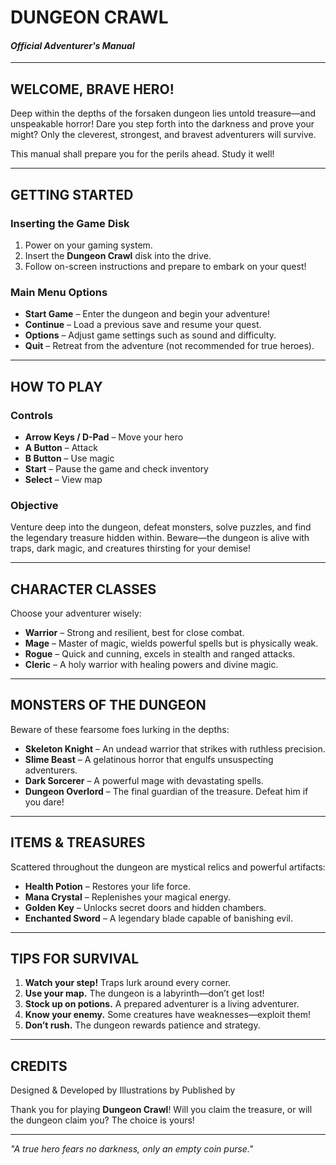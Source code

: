 # **DUNGEON CRAWL**  
#### *Official Adventurer's Manual*

---

## **WELCOME, BRAVE HERO!**
Deep within the depths of the forsaken dungeon lies untold treasure—and unspeakable horror! Dare you step forth into the darkness and prove your might? Only the cleverest, strongest, and bravest adventurers will survive.

This manual shall prepare you for the perils ahead. Study it well!

---

## **GETTING STARTED**

### **Inserting the Game Disk**
1. Power on your gaming system.
2. Insert the **Dungeon Crawl** disk into the drive.
3. Follow on-screen instructions and prepare to embark on your quest!

### **Main Menu Options**
- **Start Game** – Enter the dungeon and begin your adventure!
- **Continue** – Load a previous save and resume your quest.
- **Options** – Adjust game settings such as sound and difficulty.
- **Quit** – Retreat from the adventure (not recommended for true heroes).

---

## **HOW TO PLAY**

### **Controls**
- **Arrow Keys / D-Pad** – Move your hero
- **A Button** – Attack
- **B Button** – Use magic
- **Start** – Pause the game and check inventory
- **Select** – View map

### **Objective**
Venture deep into the dungeon, defeat monsters, solve puzzles, and find the legendary treasure hidden within. Beware—the dungeon is alive with traps, dark magic, and creatures thirsting for your demise!

---

## **CHARACTER CLASSES**

Choose your adventurer wisely:
- **Warrior** – Strong and resilient, best for close combat.
- **Mage** – Master of magic, wields powerful spells but is physically weak.
- **Rogue** – Quick and cunning, excels in stealth and ranged attacks.
- **Cleric** – A holy warrior with healing powers and divine magic.

---

## **MONSTERS OF THE DUNGEON**
Beware of these fearsome foes lurking in the depths:
- **Skeleton Knight** – An undead warrior that strikes with ruthless precision.
- **Slime Beast** – A gelatinous horror that engulfs unsuspecting adventurers.
- **Dark Sorcerer** – A powerful mage with devastating spells.
- **Dungeon Overlord** – The final guardian of the treasure. Defeat him if you dare!

---

## **ITEMS & TREASURES**
Scattered throughout the dungeon are mystical relics and powerful artifacts:
- **Health Potion** – Restores your life force.
- **Mana Crystal** – Replenishes your magical energy.
- **Golden Key** – Unlocks secret doors and hidden chambers.
- **Enchanted Sword** – A legendary blade capable of banishing evil.

---

## **TIPS FOR SURVIVAL**
1. **Watch your step!** Traps lurk around every corner.
2. **Use your map.** The dungeon is a labyrinth—don’t get lost!
3. **Stock up on potions.** A prepared adventurer is a living adventurer.
4. **Know your enemy.** Some creatures have weaknesses—exploit them!
5. **Don’t rush.** The dungeon rewards patience and strategy.

---

## **CREDITS**
Designed & Developed by 
Illustrations by 
Published by 

Thank you for playing **Dungeon Crawl**! Will you claim the treasure, or will the dungeon claim you? The choice is yours!

---

*"A true hero fears no darkness, only an empty coin purse."*


